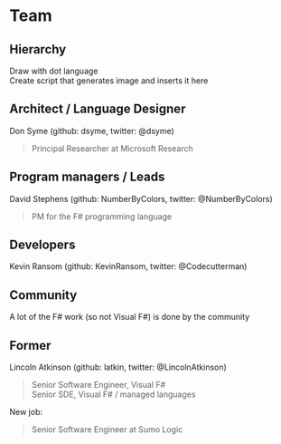 ﻿# Team

## Hierarchy
Draw with dot language   
Create script that generates image and inserts it here

## Architect / Language Designer
Don Syme (github: dsyme, twitter: @dsyme)
> Principal Researcher at Microsoft Research

## Program managers / Leads
David Stephens (github: NumberByColors, twitter: @NumberByColors)
> PM for the F# programming language 

## Developers
Kevin Ransom (github: KevinRansom, twitter: @Codecutterman)

## Community
A lot of the F# work (so not Visual F#) is done by the community

## Former
Lincoln Atkinson (github: latkin, twitter: @LincolnAtkinson)
> Senior Software Engineer, Visual F#  
> Senior SDE, Visual F# / managed languages

New job: 
> Senior Software Engineer at Sumo Logic

